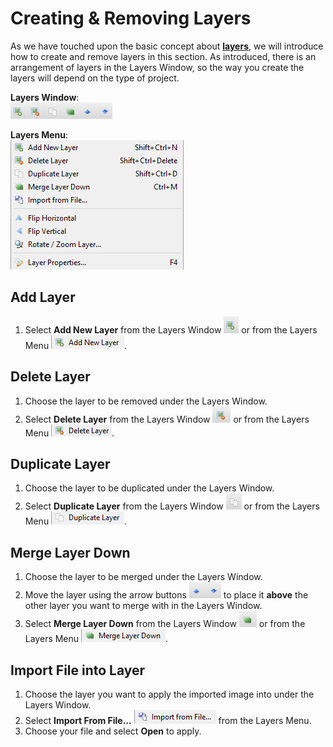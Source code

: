 # __Creating & Removing Layers__ #

As we have touched upon the basic concept about [__layers__](concept.md#layers), we will introduce how to create and remove layers in this section. As introduced, there is an arrangement of layers in the Layers Window, so the way you create the layers will depend on the type of project.

__Layers Window__:  
![window](img/layer/window.png)  

__Layers Menu__:  
![menu](img/layer/menu.png)

## __Add Layer__ ##

1. Select __Add New Layer__ from the Layers Window ![addwin](img/layer/addwin.png) or from the Layers Menu ![addmenu](img/layer/addmenu.png).

## __Delete Layer__ ##

1. Choose the layer to be removed under the Layers Window.
2. Select __Delete Layer__ from the Layers Window ![delwin](img/layer/delwin.png) or from the Layers Menu ![delmenu](img/layer/delmenu.png).

## __Duplicate Layer__ ##

1. Choose the layer to be duplicated under the Layers Window.
2. Select __Duplicate Layer__ from the Layers Window ![dupwin](img/layer/dupwin.png) or from the Layers Menu ![dupmenu](img/layer/dupmenu.png).

## __Merge Layer Down__ ##

1. Choose the layer to be merged under the Layers Window.
2. Move the layer using the arrow buttons ![arrow](img/layer/arrow.png) to place it __above__ the other layer you want to merge with in the Layers Window.
3. Select __Merge Layer Down__ from the Layers Window ![merwin](img/layer/merwin.png) or from the Layers Menu ![mermenu](img/layer/mermenu.png).

## __Import File into Layer__ ##

1. Choose the layer you want to apply the imported image into under the Layers Window.
2. Select __Import From File...__ ![import](img/layer/import.png) from the Layers Menu.
3. Choose your file and select __Open__ to apply.
